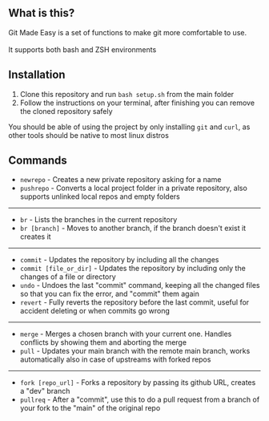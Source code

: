 ## What is this?
Git Made Easy is a set of functions to make git more comfortable to use.\
\
It supports both bash and ZSH environments

## Installation

1) Clone this repository and run ```bash setup.sh``` from the main folder
2) Follow the instructions on your terminal, after finishing you can remove the cloned repository safely

You should be able of using the project by only installing ```git``` and ```curl```, as other tools should be native to most linux distros

## Commands
- ```newrepo``` - Creates a new private repository asking for a name
- ```pushrepo``` - Converts a local project folder in a private repository, also supports unlinked local repos and empty folders

-----

- ```br``` - Lists the branches in the current repository 
- ```br [branch]``` - Moves to another branch, if the branch doesn't exist it creates it

-----

- ```commit``` - Updates the repository by including all the changes
- ```commit [file_or_dir]``` - Updates the repository by including only the changes of a file or directory
- ```undo``` - Undoes the last "commit" command, keeping all the changed files so that you can fix the error, and "commit" them again
- ```revert``` - Fully reverts the repository before the last commit, useful for accident deleting or when commits go wrong

-----

- ```merge``` - Merges a chosen branch with your current one. Handles conflicts by showing them and aborting the merge
- ```pull``` - Updates your main branch with the remote main branch, works automatically also in case of upstreams with forked repos
-----

- ```fork [repo_url]``` - Forks a repository by passing its github URL, creates a "dev" branch
- ```pullreq``` - After a "commit", use this to do a pull request from a branch of your fork to the "main" of the original repo
